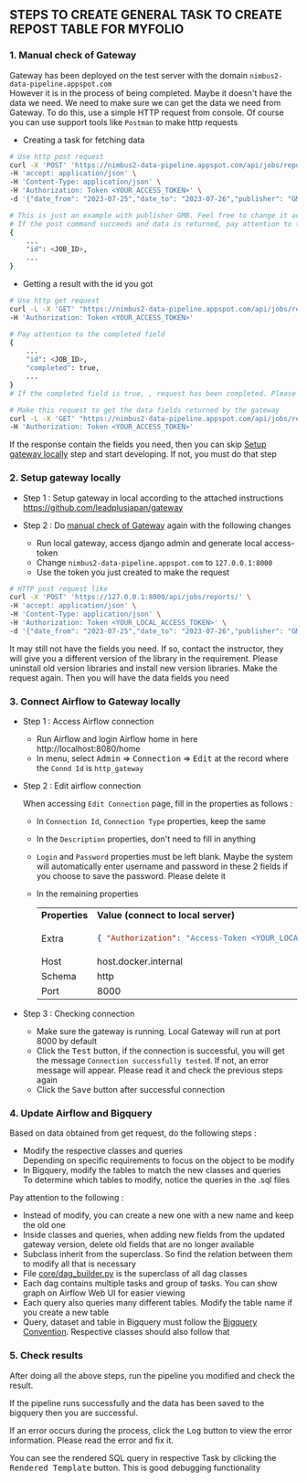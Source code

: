 ## STEPS TO CREATE GENERAL TASK TO CREATE REPOST TABLE FOR MYFOLIO

### 1. Manual check of Gateway

Gateway has been deployed on the test server with the domain `nimbus2-data-pipeline.appspot.com` \
However it is in the process of being completed. Maybe it doesn't have the data we need. We need to make sure we can get the data we need from Gateway. To do this, use a simple HTTP request from console. Of course you can use support tools like `Postman` to make http requests

- Creating a task for fetching data

```bash
# Use http post request
curl -X 'POST' 'https://nimbus2-data-pipeline.appspot.com/api/jobs/reports' \
-H 'accept: application/json' \
-H 'Content-Type: application/json' \
-H 'Authorization: Token <YOUR_ACCESS_TOKEN>' \
-d '{"date_from": "2023-07-25","date_to": "2023-07-26","publisher": "GMB","report_name": "LOCATION_INSIGHTS_V2"}'

# This is just an example with publisher GMB. Feel free to change it according to your needs
# If the post command succeeds and data is returned, pay attention to the id field
{
    ...
    "id": <JOB_ID>,
    ...
}
```

- Getting a result with the id you got

```bash
# Use http get request
curl -L -X 'GET' "https://nimbus2-data-pipeline.appspot.com/api/jobs/reports/<JOB_ID>" \
-H 'Authorization: Token <YOUR_ACCESS_TOKEN>'

# Pay attention to the completed field
{
    ...
    "id": <JOB_ID>,
    "completed": true,
    ...
}
# If the completed field is true, , request has been completed. Please make the next request. If it is false, the request is still incomplete. Please wait a little longer because the data generated for each request is quite a lot

# Make this request to get the data fields returned by the gateway
curl -L -X 'GET' "https://nimbus2-data-pipeline.appspot.com/api/jobs/reports/<JOB_ID>/results" \
-H 'Authorization: Token <YOUR_ACCESS_TOKEN>'
```

If the response contain the fields you need, then you can skip [Setup gateway locally](#2-setup-gateway-locally) step and start developing. If not, you must do that step

### 2. Setup gateway locally

- Step 1 : Setup gateway in local according to the attached instructions\
  https://github.com/leadplusjapan/gateway

- Step 2 : Do [manual check of Gateway](#1-manual-check-of-gateway) again with the following changes
  - Run local gateway, access django admin and generate local access-token
  - Change `nimbus2-data-pipeline.appspot.com` to `127.0.0.1:8000`
  - Use the token you just created to make the request

```bash
# HTTP post request like
curl -X 'POST' 'https://127.0.0.1:8000/api/jobs/reports/' \
-H 'accept: application/json' \
-H 'Content-Type: application/json' \
-H 'Authorization: Token <YOUR_LOCAL_ACCESS_TOKEN>' \
-d '{"date_from": "2023-07-25","date_to": "2023-07-26","publisher": "GMB","report_name": "LOCATION_INSIGHTS_V2"}'
```

It may still not have the fields you need. If so, contact the instructor, they will give you a different version of the library in the requirement. Please uninstall old version libraries and install new version libraries. Make the request again. Then you will have the data fields you need

### 3. Connect Airflow to Gateway locally

- Step 1 : Access Airflow connection
  - Run Airflow and login Airflow home in here \
    http://localhost:8080/home
  - In menu, select <kbd>Admin</kbd> => <kbd>Connection</kbd> => <kbd>Edit</kbd> at the record where the `Connd Id` is `http_gateway`
- Step 2 : Edit airflow connection

  When accessing `Edit Connection` page, fill in the properties as follows :

  - In `Connection Id`, `Connection Type` properties, keep the same
  - In the `Description` properties, don't need to fill in anything
  - `Login` and `Password` properties must be left blank. Maybe the system will automatically enter username and password in these 2 fields if you choose to save the password. Please delete it
  - In the remaining properties

    <table>
      <tr>
          <td> <strong> Properties </strong> </td>
          <td> <strong> Value (connect to local server) </strong> </td>
          <td> <strong> Value (connect to remote server) </strong> </td>
      </tr>
      <tr>
          <td> Extra </td>
        <td>
        
    ```json
    { "Authorization": "Access-Token <YOUR_LOCAL_ACCESS_TOKEN>" }
    ```
      </td>
        <td>
        
    ```json
    { "Authorization": "Access-Token <YOUR_REMOTE_ACCESS_TOKEN>" }
    ```
      </td>
      </tr>
      <tr>
          <td> Host </td>
          <td>
            host.docker.internal
          </td>
          <td>
            nimbus2-data-pipeline.appspot.com
          </td>
      </tr>
      <tr>
          <td> Schema </td>
          <td>
            http
          </td>
          <td>
            https
          </td>
      </tr>
      <tr>
          <td> Port </td>
          <td>
            8000
          </td>
          <td>
            -
          </td>

      </tr>
    </table>

- Step 3 : Checking connection
  - Make sure the gateway is running. Local Gateway will run at port 8000 by default
  - Click the <kbd>Test</kbd> button, if the connection is successful, you will get the message `Connection successfully tested`. If not, an error message will appear. Please read it and check the previous steps again
  - Click the <kbd>Save</kbd> button after successful connection

### 4. Update Airflow and Bigquery

Based on data obtained from get request, do the following steps :

- Modify the respective classes and queries \
  Depending on specific requirements to focus on the object to be modify
- In Bigquery, modify the tables to match the new classes and queries \
  To determine which tables to modify, notice the queries in the .sql files

Pay attention to the following :

- Instead of modify, you can create a new one with a new name and keep the old one
- Inside classes and queries, when adding new fields from the updated gateway version, delete old fields that are no longer available
- Subclass inherit from the superclass. So find the relation between them to modify all that is necessary
- File [core/dag_builder.py](https://github.com/leadplusjapan/nimbus-composer/blob/develop/dags/core/dag_builder.py) is the superclass of all dag classes
- Each dag contains multiple tasks and group of tasks. You can show graph on Airflow Web UI for easier viewing
- Each query also queries many different tables. Modify the table name if you create a new table
- Query, dataset and table in Bigquery must follow the [Bigquery Convention](https://reachlocaljapan.atlassian.net/wiki/spaces/PT/pages/917831706/BigQuery+Conventions). Respective classes should also follow that

### 5. Check results

After doing all the above steps, run the pipeline you modified and check the result.

If the pipeline runs successfully and the data has been saved to the bigquery then you are successful.

If an error occurs during the process, click the <kbd>Log</kbd> button to view the error information. Please read the error and fix it.

You can see the rendered SQL query in respective Task by clicking the <kbd>Rendered Template</kbd> button. This is good debugging functionality
